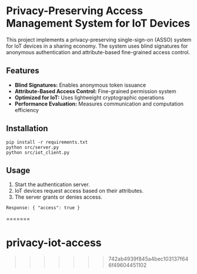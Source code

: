 
# Privacy-Preserving Access Management System for IoT Devices

This project implements a privacy-preserving single-sign-on (ASSO) system for IoT devices in a sharing economy.
The system uses blind signatures for anonymous authentication and attribute-based fine-grained access control.

## Features
- **Blind Signatures:** Enables anonymous token issuance
- **Attribute-Based Access Control:** Fine-grained permission system
- **Optimized for IoT:** Uses lightweight cryptographic operations
- **Performance Evaluation:** Measures communication and computation efficiency

## Installation
```
pip install -r requirements.txt
python src/server.py
python src/iot_client.py
```

## Usage
1. Start the authentication server.
2. IoT devices request access based on their attributes.
3. The server grants or denies access.

```
Response: { "access": true }
```
=======
# privacy-iot-access
>>>>>>> 742ab4939f845a4bec103137f646f49604451102
